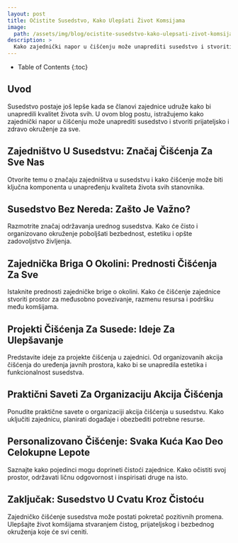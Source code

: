 ```yaml
---
layout: post
title: Očistite Susedstvo, Kako Ulepšati Život Komsijama
image: 
  path: /assets/img/blog/ocistite-susedstvo-kako-ulepsati-zivot-komsijama_dubinsko_pranje_ba.png
description: >
  Kako zajednički napor u čišćenju može unaprediti susedstvo i stvoriti prijateljsko i zdravo okruženje za sve.
---
```



- Table of Contents
{:toc}



## Uvod

Susedstvo postaje još lepše kada se članovi zajednice udruže kako bi unapredili kvalitet života svih. U ovom blog postu, istražujemo kako zajednički napor u čišćenju može unaprediti susedstvo i stvoriti prijateljsko i zdravo okruženje za sve.


## Zajedništvo U Susedstvu: Značaj Čišćenja Za Sve Nas

Otvorite temu o značaju zajedništva u susedstvu i kako čišćenje može biti ključna komponenta u unapređenju kvaliteta života svih stanovnika.


## Susedstvo Bez Nereda: Zašto Je Važno?

Razmotrite značaj održavanja urednog susedstva. Kako će čisto i organizovano okruženje poboljšati bezbednost, estetiku i opšte zadovoljstvo življenja.


## Zajednička Briga O Okolini: Prednosti Čišćenja Za Sve

Istaknite prednosti zajedničke brige o okolini. Kako će čišćenje zajednice stvoriti prostor za međusobno povezivanje, razmenu resursa i podršku među komšijama.


## Projekti Čišćenja Za Susede: Ideje Za Ulepšavanje

Predstavite ideje za projekte čišćenja u zajednici. Od organizovanih akcija čišćenja do uređenja javnih prostora, kako bi se unapredila estetika i funkcionalnost susedstva.


## Praktični Saveti Za Organizaciju Akcija Čišćenja

Ponudite praktične savete o organizaciji akcija čišćenja u susedstvu. Kako uključiti zajednicu, planirati događaje i obezbediti potrebne resurse.


## Personalizovano Čišćenje: Svaka Kuća Kao Deo Celokupne Lepote

Saznajte kako pojedinci mogu doprineti čistoći zajednice. Kako očistiti svoj prostor, održavati ličnu odgovornost i inspirisati druge na isto.


## Zaključak: Susedstvo U Cvatu Kroz Čistoću

Zajedničko čišćenje susedstva može postati pokretač pozitivnih promena. Ulepšajte život komšijama stvaranjem čistog, prijateljskog i bezbednog okruženja koje će svi ceniti.